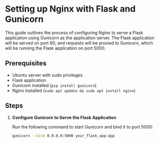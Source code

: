 # Setting up Nginx with Flask and Gunicorn

This guide outlines the process of configuring Nginx to serve a Flask application using Gunicorn as the application server. The Flask application will be served on port 80, and requests will be proxied to Gunicorn, which will be running the Flask application on port 5000.

## Prerequisites

- Ubuntu server with sudo privileges
- Flask application
- Gunicorn installed (`pip install gunicorn`)
- Nginx installed (`sudo apt update && sudo apt install nginx`)

## Steps

1. **Configure Gunicorn to Serve the Flask Application**

   Run the following command to start Gunicorn and bind it to port 5000:

   ```bash
   gunicorn --bind 0.0.0.0:5000 your_flask_app:app
